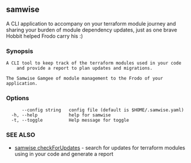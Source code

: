 ## samwise

A CLI application to accompany on your terraform module journey and sharing your burden of module dependency updates, just as one brave Hobbit helped Frodo carry his :)

### Synopsis


	A CLI tool to keep track of the terraform modules used in your code
		and provide a report to plan updates and migrations.

	The Samwise Gamgee of module management to the Frodo of your application.

### Options

```
      --config string   config file (default is $HOME/.samwise.yaml)
  -h, --help            help for samwise
  -t, --toggle          Help message for toggle
```

### SEE ALSO

* [samwise checkForUpdates](samwise_checkForUpdates.md)	 - search for updates for terraform modules using in your code and generate a report

